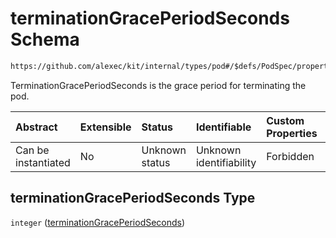 # terminationGracePeriodSeconds Schema

```txt
https://github.com/alexec/kit/internal/types/pod#/$defs/PodSpec/properties/terminationGracePeriodSeconds
```

TerminationGracePeriodSeconds is the grace period for terminating the pod.

| Abstract            | Extensible | Status         | Identifiable            | Custom Properties | Additional Properties | Access Restrictions | Defined In                                                            |
| :------------------ | :--------- | :------------- | :---------------------- | :---------------- | :-------------------- | :------------------ | :-------------------------------------------------------------------- |
| Can be instantiated | No         | Unknown status | Unknown identifiability | Forbidden         | Allowed               | none                | [pod.schema.json\*](../../out/pod.schema.json "open original schema") |

## terminationGracePeriodSeconds Type

`integer` ([terminationGracePeriodSeconds](pod-defs-podspec-properties-terminationgraceperiodseconds.md))
